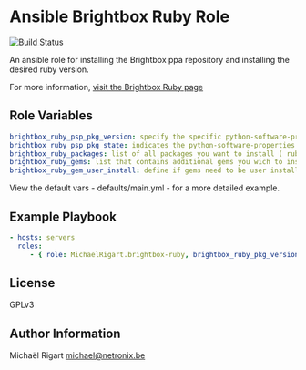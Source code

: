 Ansible Brightbox Ruby Role
===========================
[![Build Status](https://semaphoreci.com/api/v1/projects/a7b651c7-834d-49c7-b68d-39230d6110aa/461776/badge.svg)](https://semaphoreci.com/michaelrigart/ansible-role-brightbox-ruby)

An ansible role for installing the Brightbox ppa repository and installing the desired ruby version.
 
For more information, [visit the Brightbox Ruby page](http://brightbox.com/docs/ruby/ubuntu/)

Role Variables
--------------

```yaml
brightbox_ruby_psp_pkg_version: specify the specific python-software-properties version you wish to install. When specifying a version, the state will be forced to installed. When omitting the variable or leaving it empty it will install the package as specified by the state variable
brightbox_ruby_psp_pkg_state: indicates the python-software-properties package state; Allowed setting: installed, latest
brightbox_ruby_packages: list of all packages you want to install ( ruby2.2, ruby2.2-dev, ... )
brightbox_ruby_gems: list that contains additional gems you wich to install.
brightbox_ruby_gem_user_install: define if gems need to be user installed or not. This default is set to no.
```

View the default vars - defaults/main.yml - for a more detailed example.

Example Playbook
----------------

```yaml
- hosts: servers
  roles:
     - { role: MichaelRigart.brightbox-ruby, brightbox_ruby_pkg_version: ruby2.1, become: true }
```

License
-------

GPLv3

Author Information
------------------

Michaël Rigart <michael@netronix.be>
